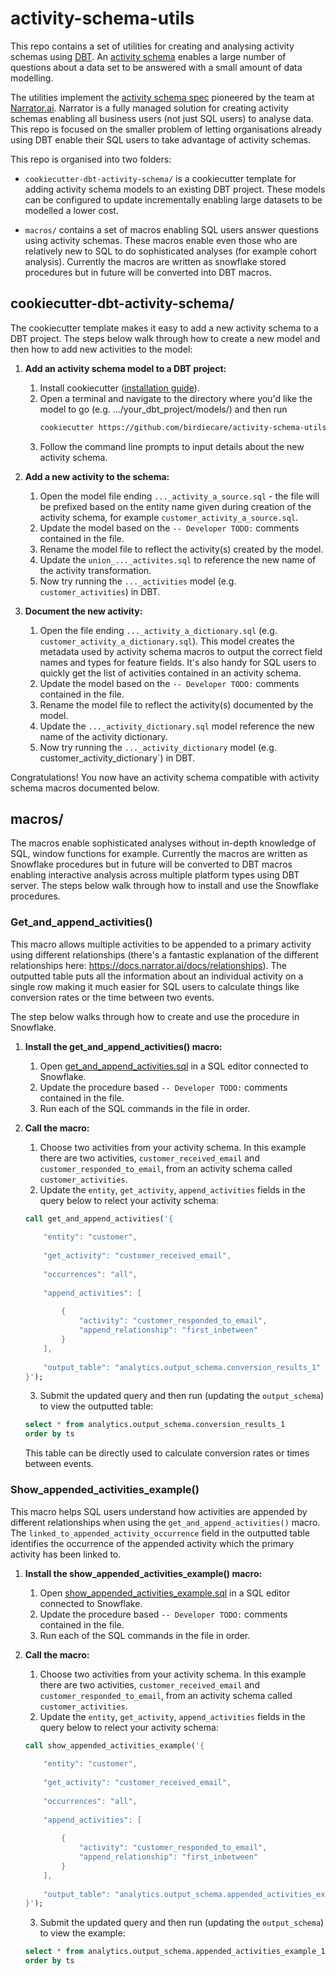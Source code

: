 # activity-schema-utils

[comment]: <> (What are the activity schema utils? Why would you want to use them?)

This repo contains a set of utilities for creating and analysing activity schemas using [DBT](https://www.getdbt.com/). An [activity schema](https://www.activityschema.com/) enables a large number of questions about a data set to be answered with a small amount of data modelling. 


[comment]: <> (How do the utils fit into the broader ecosystem? What are the dependencies?)

The utilities implement the [activity schema spec](https://github.com/ActivitySchema/ActivitySchema/blob/main/spec.md) pioneered by the team at [Narrator.ai](https://www.narrator.ai/). Narrator is a fully managed solution for creating activity schemas enabling all business users (not just SQL users) to analyse data. This repo is focused on the smaller problem of letting organisations already using DBT enable their SQL users to take advantage of activity schemas.

This repo is organised into two folders:

- `cookiecutter-dbt-activity-schema/` is a cookiecutter template for adding activity schema models to an existing DBT project. These models can be configured to update incrementally enabling large datasets to be modelled a lower cost. 
  
- `macros/` contains a set of macros enabling SQL users answer questions using activity schemas. These macros enable even those who are relatively new to SQL to do sophisticated analyses (for example cohort analysis). Currently the macros are written as snowflake stored procedures but in future will be converted into DBT macros.

## cookiecutter-dbt-activity-schema/

The cookiecutter template makes it easy to add a new activity schema to a DBT project. The steps below walk through how to create a new model and then how to add new activities to the model:

1. **Add an activity schema model to a DBT project:**
    1. Install cookiecutter ([installation guide](https://cookiecutter.readthedocs.io/en/latest/installation.html)).
    2. Open a terminal and navigate to the directory where you'd like the model to go (e.g. .../your_dbt_project/models/) and then run
       ```bash
       cookiecutter https://github.com/birdiecare/activity-schema-utils --directory="cookiecutter-dbt-activity-schema"
       ```
    3. Follow the command line prompts to input details about the new activity schema.

2. **Add a new activity to the schema:**
    1. Open the model file ending `..._activity_a_source.sql` - the file will be prefixed based on the entity name given during creation of the activity schema, for example `customer_activity_a_source.sql`. 
    2. Update the model based on the `-- Developer TODO:` comments contained in the file.
    3. Rename the model file to reflect the activity(s) created by the model.
    4. Update the `union_..._activites.sql` to reference the new name of the activity transformation. 
    5. Now try running the `..._activities` model (e.g. `customer_activities`) in DBT.


3. **Document the new activity:**
    1. Open the file ending `..._activity_a_dictionary.sql` (e.g. `customer_activity_a_dictionary.sql`). This model creates the metadata used by activity schema macros to output the correct field names and types for feature fields. It's also handy for SQL users to quickly get the list of activities contained in an activity schema.
    2. Update the model based on the `-- Developer TODO:` comments contained in the file.
    3. Rename the model file to reflect the activity(s) documented by the model.
    4. Update the `..._activity_dictionary.sql` model reference the new name of the activity dictionary.
    5. Now try running the `..._activity_dictionary` model (e.g. customer_activity_dictionary`) in DBT.

Congratulations! You now have an activity schema compatible with activity schema macros documented below.

## macros/

The macros enable sophisticated analyses without in-depth knowledge of SQL, window functions for example. Currently the macros are written as Snowflake procedures but in future will be converted to DBT macros enabling interactive analysis across multiple platform types using DBT server. The steps below walk through how to install and use the Snowflake procedures.

### Get_and_append_activities()

This macro allows multiple activities to be appended to a primary activity using different relationships (there's a fantastic explanation of the different relationships here: https://docs.narrator.ai/docs/relationships). The outputted table puts all the information about an individual activity on a single row making it much easier for SQL users to calculate things like conversion rates or the time between two events.

The step below walks through how to create and use the procedure in Snowflake.

1. **Install the get_and_append_activities() macro:**
    1. Open [get_and_append_activities.sql](https://github.com/birdiecare/activity-schema-utils/blob/main/macros/snowflake_procedures/get_and_append_activities.sql) in a SQL editor connected to Snowflake.
    2. Update the procedure based `-- Developer TODO:` comments contained in the file.
    3. Run each of the SQL commands in the file in order.

2. **Call the macro:**
    1. Choose two activities from your activity schema. In this example there are two activities, `customer_received_email` and `customer_responded_to_email`, from an activity schema called `customer_activities`.
    2. Update the `entity`, `get_activity`, `append_activities` fields in the query below to relect your activity schema:
    ```SQL
    call get_and_append_activities('{
                                                
        "entity": "customer", 
        
        "get_activity": "customer_received_email",
                                                    
        "occurrences": "all",     
                                                
        "append_activities": [
                
            {
                "activity": "customer_responded_to_email",
                "append_relationship": "first_inbetween"
            }    
        ],
                                        
        "output_table": "analytics.output_schema.conversion_results_1"
    }');
    ```
    3. Submit the updated query and then run (updating the `output_schema`) to view the outputted table:
    ```SQL
    select * from analytics.output_schema.conversion_results_1
    order by ts
    ```
    This table can be directly used to calculate conversion rates or times between events.

### Show_appended_activities_example()

This macro helps SQL users understand how activities are appended by different relationships when using the `get_and_append_activities()` macro. The `linked_to_appended_activity_occurrence` field in the outputted table identifies the occurrence of the appended activity which the primary activity has been linked to. 

1. **Install the show_appended_activities_example() macro:**
    1. Open [show_appended_activities_example.sql](https://github.com/birdiecare/activity-schema-utils/blob/main/macros/snowflake_procedures/show_appended_activities_example.sql) in a SQL editor connected to Snowflake.
    2. Update the procedure based `-- Developer TODO:` comments contained in the file.
    3. Run each of the SQL commands in the file in order.

2. **Call the macro:**
    1. Choose two activities from your activity schema. In this example there are two activities, `customer_received_email` and `customer_responded_to_email`, from an activity schema called `customer_activities`.
    2. Update the `entity`, `get_activity`, `append_activities` fields in the query below to relect your activity schema:
    ```SQL
    call show_appended_activities_example('{
                                                
        "entity": "customer", 
        
        "get_activity": "customer_received_email",
                                                    
        "occurrences": "all",     
                                                
        "append_activities": [
                
            {
                "activity": "customer_responded_to_email",
                "append_relationship": "first_inbetween"
            }    
        ],
                                        
        "output_table": "analytics.output_schema.appended_activities_example_1"
    }');
    ```
    3. Submit the updated query and then run (updating the `output_schema`) to view the example:
    ```SQL
    select * from analytics.output_schema.appended_activities_example_1
    order by ts
    ```